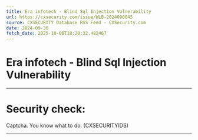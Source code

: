 ```yaml
---
title: Era infotech - Blind Sql Injection Vulnerability
url: https://cxsecurity.com/issue/WLB-2024090045
source: CXSECURITY Database RSS Feed - CXSecurity.com
date: 2024-09-30
fetch_date: 2025-10-06T18:20:32.482467
---
```


# Era infotech - Blind Sql Injection Vulnerability

---

# Security check:

Captcha. You know what to do. (CXSECURITYIDS)

---